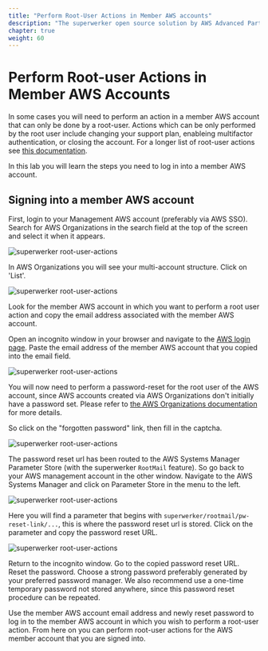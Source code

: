 ```yaml
---
title: "Perform Root-User Actions in Member AWS accounts"
description: "The superwerker open source solution by AWS Advanced Partners kreuzwerker and superluminar automates the setup of an AWS Cloud environment with prescriptive best practices. It enables startups and SMBs to focus on their core business - by saving setup and maintenance time and money."
chapter: true
weight: 60
---
```


# Perform Root-user Actions in Member AWS Accounts

In some cases you will need to perform an action in a member AWS account that can only be done by a root-user. Actions which can be only performed by the root user include changing your support plan, enableing multifactor authentication, or closing the account. For a longer list of root-user actions see [this documentation](https://docs.aws.amazon.com/general/latest/gr/root-vs-iam.html).

In this lab you will learn the steps you need to log in into a member AWS account.

## Signing into a member AWS account

First, login to your Management AWS account (preferably via AWS SSO).
Search for AWS Organizations in the search field at the top of the screen and select it when it appears.

![superwerker root-user-actions](/screenshots/perform-root-user-actions/navigate-to-organizations.png)

In AWS Organizations you will see your multi-account structure. Click on 'List'.

![superwerker root-user-actions](/screenshots/perform-root-user-actions/organization-structure.png)

Look for the member AWS account in which you want to perform a root user action and copy the email address associated with the member AWS account.

Open an incognito window in your browser and navigate to the [AWS login page](https://console.aws.amazon.com/). Paste the email address of the member AWS account that you copied into the email field.

![superwerker root-user-actions](/screenshots/perform-root-user-actions/login-page.png)

You will now need to perform a password-reset for the root user of the AWS account, since AWS accounts created via AWS Organizations don't initially have a password set. Please refer to [the AWS Organizations documentation](https://docs.aws.amazon.com/organizations/latest/userguide/orgs_manage_accounts_access.html#orgs_manage_accounts_access-as-root) for more details.

So click on the "forgotten password" link, then fill in the captcha.

![superwerker root-user-actions](/screenshots/perform-root-user-actions/password-recovery.png)

The password reset url has been routed to the AWS Systems Manager Parameter Store (with the superwerker `RootMail` feature). So go back to your AWS management account in the other window.
Navigate to the AWS Systems Manager and click on Parameter Store in the menu to the left.

![superwerker root-user-actions](/screenshots/perform-root-user-actions/navigate-to-systems-manager.png)

Here you will find a parameter that begins with `superwerker/rootmail/pw-reset-link/...`, this is where the password reset url is stored.
Click on the parameter and copy the password reset URL.

![superwerker root-user-actions](/screenshots/perform-root-user-actions/password-reset-parameter.png)

Return to the incognito window. Go to the copied password reset URL. Reset the password. Choose a strong password preferably generated by your preferred password manager. We also recommend use a one-time temporary password not stored anywhere, since this password reset procedure can be repeated.

Use the member AWS account email address and newly reset password to log in to the member AWS account in which you wish to perform a root-user action.
From here on you can perform root-user actions for the AWS member account that you are signed into.
